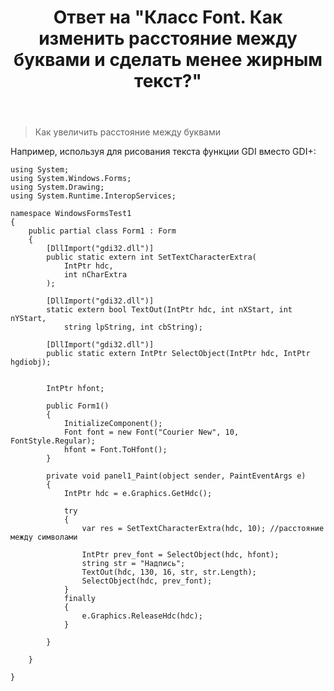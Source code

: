 ﻿---
title: "Ответ на \"Класс Font. Как изменить расстояние между буквами и сделать менее жирным текст?\""
se.owner.user_id: 240512
se.owner.display_name: "MSDN.WhiteKnight"
se.owner.link: "https://ru.stackoverflow.com/users/240512/msdn-whiteknight"
se.answer_id: 837298
se.question_id: 837265
se.post_type: answer
se.is_accepted: False
---
<blockquote>
  <p>Как увеличить расстояние между буквами</p>
</blockquote>

<p>Например, используя для рисования текста функции GDI вместо GDI+:</p>

<pre><code>using System;
using System.Windows.Forms;
using System.Drawing;
using System.Runtime.InteropServices;

namespace WindowsFormsTest1
{    
    public partial class Form1 : Form
    {
        [DllImport("gdi32.dll")]
        public static extern int SetTextCharacterExtra(
            IntPtr hdc,    
            int nCharExtra 
        );

        [DllImport("gdi32.dll")]
        static extern bool TextOut(IntPtr hdc, int nXStart, int nYStart,
            string lpString, int cbString);

        [DllImport("gdi32.dll")]
        public static extern IntPtr SelectObject(IntPtr hdc, IntPtr hgdiobj);


        IntPtr hfont;

        public Form1()
        {
            InitializeComponent();
            Font font = new Font("Courier New", 10, FontStyle.Regular);
            hfont = Font.ToHfont();            
        }          

        private void panel1_Paint(object sender, PaintEventArgs e)
        {
            IntPtr hdc = e.Graphics.GetHdc();

            try
            {
                var res = SetTextCharacterExtra(hdc, 10); //расстояние между символами

                IntPtr prev_font = SelectObject(hdc, hfont);
                string str = "Надпись";
                TextOut(hdc, 130, 16, str, str.Length);
                SelectObject(hdc, prev_font);   
            }
            finally
            {
                e.Graphics.ReleaseHdc(hdc);
            }      

        }

    }     

}
</code></pre>
